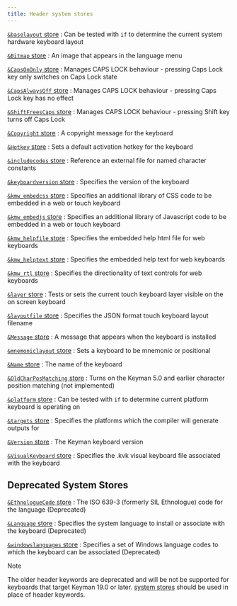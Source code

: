 ```yaml
---
title: Header system stores
---
```


[`&baselayout` store](../reference/baselayout)
:   Can be tested with `if` to determine the current system hardware
    keyboard layout

[`&Bitmap` store](../reference/bitmap)
:   An image that appears in the language menu

[`&CapsOnOnly` store](../reference/caps)
:   Manages CAPS LOCK behaviour - pressing Caps Lock key only switches
    on Caps Lock state

[`&CapsAlwaysOff` store](../reference/caps)
:   Manages CAPS LOCK behaviour - pressing Caps Lock key has no effect

[`&ShiftFreesCaps` store](../reference/caps)
:   Manages CAPS LOCK behaviour - pressing Shift key turns off Caps Lock

[`&Copyright` store](../reference/copyright)
:   A copyright message for the keyboard

[`&Hotkey` store](../reference/hotkey)
:   Sets a default activation hotkey for the keyboard

[`&includecodes` store](../reference/includecodes)
:   Reference an external file for named character constants

[`&keyboardversion` store](../reference/keyboardversion)
:   Specifies the version of the keyboard

[`&kmw_embedcss` store](../reference/kmw_embedcss)
:   Specifies an additional library of CSS code to be embedded in a web
    or touch keyboard

[`&kmw_embedjs` store](../reference/kmw_embedjs)
:   Specifies an additional library of Javascript code to be embedded in
    a web or touch keyboard

[`&kmw_helpfile` store](../reference/kmw_helpfile)
:   Specifies the embedded help html file for web keyboards

[`&kmw_helptext` store](../reference/kmw_helptext)
:   Specifies the embedded help text for web keyboards

[`&kmw_rtl` store](../reference/kmw_rtl)
:   Specifies the directionality of text controls for web keyboards

[`&layer` store](../reference/layer)
:   Tests or sets the current touch keyboard layer visible on the on
    screen keyboard

[`&layoutfile` store](../reference/layoutfile)
:   Specifies the JSON format touch keyboard layout filename

[`&Message` store](../reference/message)
:   A message that appears when the keyboard is installed

[`&mnemoniclayout` store](../reference/mnemoniclayout)
:   Sets a keyboard to be mnemonic or positional

[`&Name` store](../reference/name)
:   The name of the keyboard

[`&OldCharPosMatching` store](../reference/oldcharposmatching)
:   Turns on the Keyman 5.0 and earlier character position matching (not
    implemented)

[`&platform` store](../reference/platform)
:   Can be tested with `if` to determine current platform keyboard is
    operating on

[`&targets` store](../reference/targets)
:   Specifies the platforms which the compiler will generate outputs for

[`&Version` store](../reference/version)
:   The Keyman keyboard version

[`&VisualKeyboard` store](../reference/visualkeyboard)
:   Specifies the .kvk visual keyboard file associated with the keyboard

## Deprecated System Stores

[`&EthnologueCode` store](../reference/ethnologuecode)
:   The ISO 639-3 (formerly SIL Ethnologue) code for the language
    (Deprecated)

[`&Language` store](../reference/language)
:   Specifies the system language to install or associate with the
    keyboard (Deprecated)

[`&windowslanguages` store](../reference/windowslanguages)
:   Specifies a set of Windows language codes to which the keyboard can
    be associated (Deprecated)

>[!NOTE]
> The older header keywords are deprecated and will be not be supported for
> keyboards that target Keyman 19.0 or later.
> [system stores](stores#toc-system-stores) should be used in place of
> header keywords.
